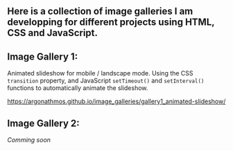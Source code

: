 ## Here is a collection of **image galleries** I am developping for different projects using HTML, CSS and JavaScript.

## Image Gallery 1:
Animated slideshow for mobile / landscape mode.
Using the CSS `transition` property, and JavaScript `setTimeout()` and `setInterval()` functions to automatically animate the slideshow.

https://argonathmos.github.io/image_galleries/gallery1_animated-slideshow/

## Image Gallery 2:
*Comming soon*

